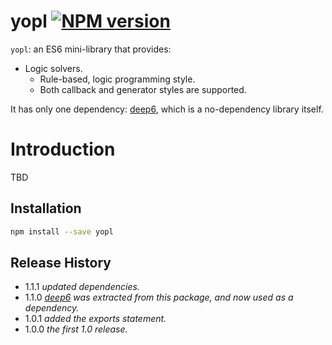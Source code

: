# yopl [![NPM version][npm-image]][npm-url]

[npm-image]:      https://img.shields.io/npm/v/yopl.svg
[npm-url]:        https://npmjs.org/package/yopl

`yopl`: an ES6 mini-library that provides:

* Logic solvers.
  * Rule-based, logic programming style.
  * Both callback and generator styles are supported.

It has only one dependency: [deep6](https://www.npmjs.com/package/deep6), which is a no-dependency library itself.

# Introduction

TBD

## Installation

```bash
npm install --save yopl
```

## Release History

- 1.1.1 *updated dependencies.*
- 1.1.0 *[deep6](https://npmjs.org/package/deep6) was extracted from this package, and now used as a dependency.*
- 1.0.1 *added the exports statement.*
- 1.0.0 *the first 1.0 release.*
